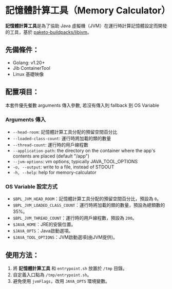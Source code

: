 # 記憶體計算工具（Memory Calculator）

**記憶體計算工具**是為了協助 Java
虛擬機（JVM）在運行時計算記憶體設定而開發的工具，基於 [paketo-buildpacks/libjvm](https://github.com/paketo-buildpacks/libjvm/)。

## 先備條件：

- Golang: v1.20+
- Jib ContainerTool
- Linux 基礎映像

## 配置項目：

本套件優先餐數 arguments 傳入參數, 若沒有傳入則 fallback 到 OS Variable

### Arguments 傳入

- `--head-room`: 記憶體計算工具分配的預留空間百分比
- `--loaded-class-count`: 運行時將加載的類的數量
- `--thread-count`: 運行時的用戶線程數
- `--application-path`: the directory on the container where the app's contents are placed (default "/app")
- `--jvm-options`: vm options, typically JAVA_TOOL_OPTIONS
- `-o, --output`: write to a file, instead of STDOUT
- `-h, --help`: help for memory-calculator

### OS Variable 設定方式

- `$BPL_JVM_HEAD_ROOM`：記憶體計算工具分配的預留空間百分比，預設為 `0`。
- `$BPL_JVM_LOADED_CLASS_COUNT`：運行時將加載的類的數量，預設為總類數的35%。
- `$BPL_JVM_THREAD_COUNT`：運行時的用戶線程數，預設為 `200`。
- `$JAVA_HOME`：JRE的安裝位置。
- `$JAVA_OPTS`：Java啟動選項。
- `$JAVA_TOOL_OPTIONS`：JVM啟動選項(由JVM提供)。

## 使用方法：

1. 將 **記憶體計算工具** 和 `entrypoint.sh` 放置於 `/tmp` 目錄。
2. 自定義入口點為 `/tmp/entrypoint.sh`。
3. 避免使用 `jvmFlags`，改用 `JAVA_OPTS` 環境變數。
